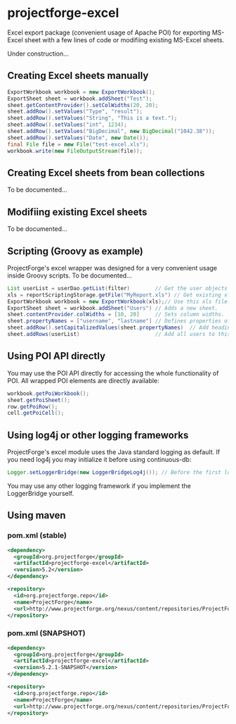 projectforge-excel
==================

Excel export package (convenient usage of Apache POI) for exporting MS-Excel sheet with a few lines of code or modifiing existing MS-Excel sheets.

Under construction...

## Creating Excel sheets manually
```java
ExportWorkbook workbook = new ExportWorkbook();
ExportSheet sheet = workbook.addSheet("Test");
sheet.getContentProvider().setColWidths(20, 20);
sheet.addRow().setValues("Type", "result");
sheet.addRow().setValues("String", "This is a text.");
sheet.addRow().setValues("int", 1234);
sheet.addRow().setValues("BigDecimal", new BigDecimal("1042.38"));
sheet.addRow().setValues("Date", new Date());
final File file = new File("test-excel.xls");
workbook.write(new FileOutputStream(file));
```

## Creating Excel sheets from bean collections
To be documented...

## Modifiing existing Excel sheets
To be documented...

## Scripting (Groovy as example)
ProjectForge's excel wrapper was designed for a very convenient usage inside Groovy scripts.
To be documented...
```java
List userList = userDao.getList(filter)        // Get the user objects to export somewhere.
xls = reportScriptingStorage.getFile("MyReport.xls") // Get existing xls file for modification.
ExportWorkbook workbook = new ExportWorkbook(xls);// Use this xls file.
ExportSheet sheet = workbook.addSheet("Users") // Adds a new sheet.
sheet.contentProvider.colWidths = [10, 20]     // Sets column widths.
sheet.propertyNames = ["username", "lastname"] // Defines properties of user beans to use.
sheet.addRow().setCapitalizedValues(sheet.propertyNames)  // Add heading row.
sheet.addRows(userList)                        // Add all users to this sheet.
```

## Using POI API directly
You may use the POI API directly for accessing the whole functionality of POI. All wrapped POI elements are directly available:
```java
workbook.getPoiWorkbook();
sheet.getPoiSheet();
row.getPoiRow();
cell.getPoiCell();
```

## Using log4j or other logging frameworks
ProjectForge's excel module uses the Java standard logging as default. If you need log4j
you may initialize it before using continuous-db:
```java
Logger.setLoggerBridge(new LoggerBridgeLog4j()); // Before the first log message
```
You may use any other logging framework if you implement the LoggerBridge yourself.

## Using maven
### pom.xml (stable)
```xml
<dependency>
  <groupId>org.projectforge</groupId>
  <artifactId>projectforge-excel</artifactId>
  <version>5.2</version>
</dependency>

<repository>
  <id>org.projectforge.repo</id>
  <name>ProjectForge</name>
  <url>http://www.projectforge.org/nexus/content/repositories/ProjectForge</url>
</repository>
```

### pom.xml (SNAPSHOT)
```xml
<dependency>
  <groupId>org.projectforge</groupId>
  <artifactId>projectforge-excel</artifactId>
  <version>5.2.1-SNAPSHOT</version>
</dependency>

<repository>
  <id>org.projectforge.repo</id>
  <name>ProjectForge</name>
  <url>http://www.projectforge.org/nexus/content/repositories/ProjectForge-Snapshots</url>
</repository>
```

